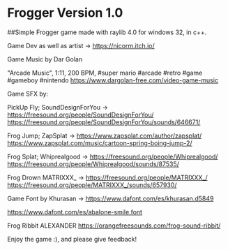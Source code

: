 # Frogger Version 1.0

##Simple Frogger game made with raylib 4.0 for windows 32, in c++.

Game Dev as well as artist -> https://nicorm.itch.io/

Game Music by Dar Golan

"Arcade Music", 1:11, 200 BPM, #super mario #arcade #retro #game #gameboy #nintendo
https://www.dargolan-free.com/video-game-music

Game SFX by:

PickUp Fly; 
SoundDesignForYou -> https://freesound.org/people/SoundDesignForYou/
https://freesound.org/people/SoundDesignForYou/sounds/646671/

Frog Jump;
ZapSplat -> https://www.zapsplat.com/author/zapsplat/
https://www.zapsplat.com/music/cartoon-spring-boing-jump-2/

Frog Splat;
Whiprealgood -> https://freesound.org/people/Whiprealgood/
https://freesound.org/people/Whiprealgood/sounds/87535/

Frog Drown
MATRIXXX_ -> https://freesound.org/people/MATRIXXX_/
https://freesound.org/people/MATRIXXX_/sounds/657930/


Game Font by Khurasan -> https://www.dafont.com/es/khurasan.d5849

https://www.dafont.com/es/abalone-smile.font

Frog Ribbit
ALEXANDER
https://orangefreesounds.com/frog-sound-ribbit/

Enjoy the game :), and please give feedback!
